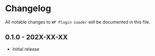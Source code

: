 # Changelog

All notable changes to `WP Plugin Loader` will be documented in this file.

## 0.1.0 - 202X-XX-XX

- Initial release
